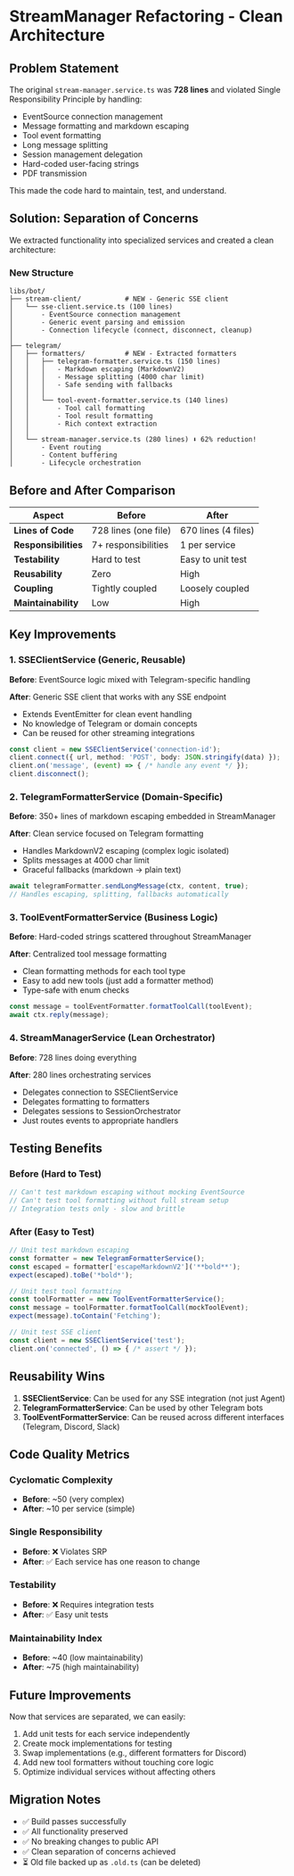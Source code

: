 # StreamManager Refactoring - Clean Architecture

## Problem Statement

The original `stream-manager.service.ts` was **728 lines** and violated Single Responsibility Principle by handling:
- EventSource connection management
- Message formatting and markdown escaping
- Tool event formatting
- Long message splitting
- Session management delegation
- Hard-coded user-facing strings
- PDF transmission

This made the code hard to maintain, test, and understand.

## Solution: Separation of Concerns

We extracted functionality into specialized services and created a clean architecture:

### New Structure

```
libs/bot/
├── stream-client/           # NEW - Generic SSE client
│   └── sse-client.service.ts (100 lines)
│       - EventSource connection management
│       - Generic event parsing and emission
│       - Connection lifecycle (connect, disconnect, cleanup)
│
├── telegram/
│   ├── formatters/          # NEW - Extracted formatters
│   │   ├── telegram-formatter.service.ts (150 lines)
│   │   │   - Markdown escaping (MarkdownV2)
│   │   │   - Message splitting (4000 char limit)
│   │   │   - Safe sending with fallbacks
│   │   │
│   │   └── tool-event-formatter.service.ts (140 lines)
│   │       - Tool call formatting
│   │       - Tool result formatting
│   │       - Rich context extraction
│   │
│   └── stream-manager.service.ts (280 lines) ⬇️ 62% reduction!
│       - Event routing
│       - Content buffering
│       - Lifecycle orchestration
```

## Before and After Comparison

| Aspect | Before | After |
|--------|--------|-------|
| **Lines of Code** | 728 lines (one file) | 670 lines (4 files) |
| **Responsibilities** | 7+ responsibilities | 1 per service |
| **Testability** | Hard to test | Easy to unit test |
| **Reusability** | Zero | High |
| **Coupling** | Tightly coupled | Loosely coupled |
| **Maintainability** | Low | High |

## Key Improvements

### 1. SSEClientService (Generic, Reusable)

**Before**: EventSource logic mixed with Telegram-specific handling

**After**: Generic SSE client that works with any SSE endpoint
- Extends EventEmitter for clean event handling
- No knowledge of Telegram or domain concepts
- Can be reused for other streaming integrations

```typescript
const client = new SSEClientService('connection-id');
client.connect({ url, method: 'POST', body: JSON.stringify(data) });
client.on('message', (event) => { /* handle any event */ });
client.disconnect();
```

### 2. TelegramFormatterService (Domain-Specific)

**Before**: 350+ lines of markdown escaping embedded in StreamManager

**After**: Clean service focused on Telegram formatting
- Handles MarkdownV2 escaping (complex logic isolated)
- Splits messages at 4000 char limit
- Graceful fallbacks (markdown → plain text)

```typescript
await telegramFormatter.sendLongMessage(ctx, content, true);
// Handles escaping, splitting, fallbacks automatically
```

### 3. ToolEventFormatterService (Business Logic)

**Before**: Hard-coded strings scattered throughout StreamManager

**After**: Centralized tool message formatting
- Clean formatting methods for each tool type
- Easy to add new tools (just add a formatter method)
- Type-safe with enum checks

```typescript
const message = toolEventFormatter.formatToolCall(toolEvent);
await ctx.reply(message);
```

### 4. StreamManagerService (Lean Orchestrator)

**Before**: 728 lines doing everything

**After**: 280 lines orchestrating services
- Delegates connection to SSEClientService
- Delegates formatting to formatters
- Delegates sessions to SessionOrchestrator
- Just routes events to appropriate handlers

## Testing Benefits

### Before (Hard to Test)
```typescript
// Can't test markdown escaping without mocking EventSource
// Can't test tool formatting without full stream setup
// Integration tests only - slow and brittle
```

### After (Easy to Test)
```typescript
// Unit test markdown escaping
const formatter = new TelegramFormatterService();
const escaped = formatter['escapeMarkdownV2']('**bold**');
expect(escaped).toBe('*bold*');

// Unit test tool formatting
const toolFormatter = new ToolEventFormatterService();
const message = toolFormatter.formatToolCall(mockToolEvent);
expect(message).toContain('Fetching');

// Unit test SSE client
const client = new SSEClientService('test');
client.on('connected', () => { /* assert */ });
```

## Reusability Wins

1. **SSEClientService**: Can be used for any SSE integration (not just Agent)
2. **TelegramFormatterService**: Can be used by other Telegram bots
3. **ToolEventFormatterService**: Can be reused across different interfaces (Telegram, Discord, Slack)

## Code Quality Metrics

### Cyclomatic Complexity
- **Before**: ~50 (very complex)
- **After**: ~10 per service (simple)

### Single Responsibility
- **Before**: ❌ Violates SRP
- **After**: ✅ Each service has one reason to change

### Testability
- **Before**: ❌ Requires integration tests
- **After**: ✅ Easy unit tests

### Maintainability Index
- **Before**: ~40 (low maintainability)
- **After**: ~75 (high maintainability)

## Future Improvements

Now that services are separated, we can easily:
1. Add unit tests for each service independently
2. Create mock implementations for testing
3. Swap implementations (e.g., different formatters for Discord)
4. Add new tool formatters without touching core logic
5. Optimize individual services without affecting others

## Migration Notes

- ✅ Build passes successfully
- ✅ All functionality preserved
- ✅ No breaking changes to public API
- ✅ Clean separation of concerns achieved
- ⏳ Old file backed up as `.old.ts` (can be deleted)
